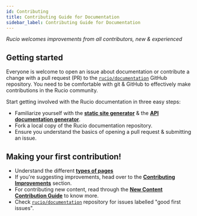 ```yaml
---
id: Contributing
title: Contributing Guide for Documentation
sidebar_label: Contributing Guide for Documentation
---
```


*Rucio welcomes improvements from all contributors, new & experienced*

## Getting started

Everyone is welcome to open an issue about documentation or contribute a 
change with a pull request (PR) to the [``rucio/documentation``](https://github.com/rucio/documentation) GitHub 
repository. You need to be comfortable with git & GitHub to effectively 
make contributions in the Rucio community.

Start getting involved with the Rucio documentation in three easy steps:

- Familiarize yourself with the [__static site generator__](https://docusaurus.io/) & the [__API documentation generator__](https://www.sphinx-doc.org/en/master/index.html).
- Fork a local copy of the Rucio documentation repository.
- Ensure you understand the basics of opening a pull request & submitting an issue.

## Making your first contribution!

- Understand the different [__types of pages__](page-types)
- If you're suggesting improvements, head over to the [__Contributing Improvements__](contributing-improvements) 
section. 
- For contributing new content, read through the [__New Content Contribution Guide__](new-content-contribution-guide)
to know more.
- Check [``rucio/documentation``](https://github.com/rucio/documentation) repository for issues labelled "good first issues".
